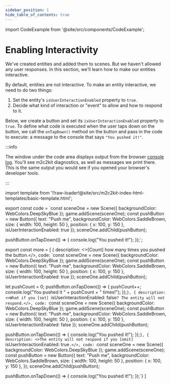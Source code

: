 ```yaml
---
sidebar_position: 1
hide_table_of_contents: true
---
```


import CodeExample from '@site/src/components/CodeExample';

# Enabling Interactivity

We've created entities and added them to scenes. But we haven't allowed any user responses. In this section, we'll learn how to make our entities interactive.

By default, entities are not interactive. To make an entity interactive, we need to do two things:

1. Set the entity's `isUserInteractionEnabled` property to `true`.
2. Decide what kind of interaction or "event" to allow and how to respond to it.

Below, we create a button and set its `isUserInteractionEnabled` property to `true`. To define what code is executed when the user taps down on the button, we call the `onTapDown()` method on the button and pass in the code to execute: a message to the console that says `"You pushed it!"`.

:::info

The window under the code area displays output from the browser <a href="https://developer.mozilla.org/en-US/docs/Web/API/console/log">console log</a>. You'll see m2c2kit diagnostics, as well as messages we print there. This is the same output you would see if you opened your browser's developer tools.

:::

import template from '!!raw-loader!@site/src/m2c2kit-index-html-templates/basic-template.html';

export const code = `const sceneOne = new Scene({ backgroundColor: WebColors.DeepSkyBlue });
game.addScene(sceneOne);
const pushButton = new Button({
    text: "Push me",
    backgroundColor: WebColors.SaddleBrown,
    size: { width: 100, height: 50 },
    position: { x: 100, y: 150 },
    isUserInteractionEnabled: true
});
sceneOne.addChild(pushButton);
 
pushButton.onTapDown(() => {
    console.log("You pushed it!");
});`;

export const more = [
{ description: <>[Count] how many times you pushed the button.</>,
code: `const sceneOne = new Scene({ backgroundColor: WebColors.DeepSkyBlue });
game.addScene(sceneOne);
const pushButton = new Button({
    text: "Push me",
    backgroundColor: WebColors.SaddleBrown,
    size: { width: 100, height: 50 },
    position: { x: 100, y: 150 },
    isUserInteractionEnabled: true
});
sceneOne.addChild(pushButton);
 
let pushCount = 0;
pushButton.onTapDown(() => {
    pushCount++;
    console.log("You pushed it " + pushCount + " times!");
});`},
{ description: <>What if you [set] `isUserInteractionEnabled: false`? The entity will not respond.</>,
code: `const sceneOne = new Scene({ backgroundColor: WebColors.DeepSkyBlue });
game.addScene(sceneOne);
const pushButton = new Button({
    text: "Push me",
    backgroundColor: WebColors.SaddleBrown,
    size: { width: 100, height: 50 },
    position: { x: 100, y: 150 },
    isUserInteractionEnabled: false
});
sceneOne.addChild(pushButton);
 
pushButton.onTapDown(() => {
    console.log("You pushed it!");
});`},
{ description: <>The entity will not respond if you [omit] `isUserInteractionEnabled: true`.</>,
code: `const sceneOne = new Scene({ backgroundColor: WebColors.DeepSkyBlue });
game.addScene(sceneOne);
const pushButton = new Button({
    text: "Push me",
    backgroundColor: WebColors.SaddleBrown,
    size: { width: 100, height: 50 },
    position: { x: 100, y: 150 },
});
sceneOne.addChild(pushButton);
 
pushButton.onTapDown(() => {
    console.log("You pushed it!");
});`}
]

<CodeExample code={code} more={more} template={template} console="true"/>
